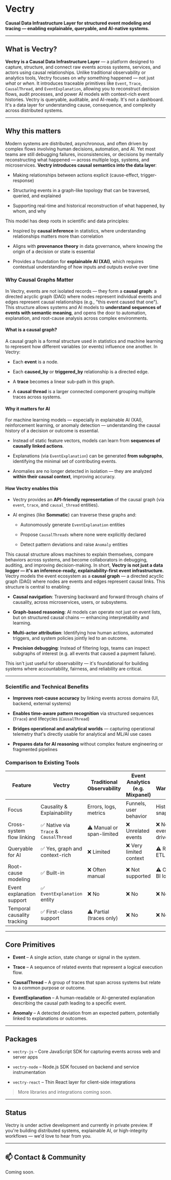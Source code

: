 Vectry
======

**Causal Data Infrastructure Layer for structured event modeling and tracing — enabling explainable, queryable, and AI-native systems.**

* * *

What is Vectry?
------------------

**Vectry is a Causal Data Infrastructure Layer** — a platform designed to capture, structure, and connect raw events across systems, services, and actors using causal relationships.
Unlike traditional observability or analytics tools, Vectry focuses on _why_ something happened — not just _what_ or _when_.
It introduces traceable primitives like `Event`, `Trace`, `CausalThread`, and `EventExplanation`, allowing you to reconstruct decision flows, audit processes, and power AI models with context-rich event histories.
Vectry is queryable, auditable, and AI-ready. It's not a dashboard. It's a data layer for understanding cause, consequence, and complexity across distributed systems.

* * *

Why this matters
-------------------

Modern systems are distributed, asynchronous, and often driven by complex flows involving human decisions, automation, and AI.
Yet most teams are still debugging failures, inconsistencies, or decisions by mentally reconstructing what happened — across multiple logs, systems, and microservices.
**Vectry introduces causal semantics into the data layer**:
*   Making relationships between actions explicit (cause-effect, trigger-response)
    
*   Structuring events in a graph-like topology that can be traversed, queried, and explained
    
*   Supporting real-time and historical reconstruction of what happened, by whom, and why
    
This model has deep roots in scientific and data principles:
*   Inspired by **causal inference** in statistics, where understanding relationships matters more than correlation
    
*   Aligns with **provenance theory** in data governance, where knowing the origin of a decision or state is essential
    
*   Provides a foundation for **explainable AI (XAI)**, which requires contextual understanding of how inputs and outputs evolve over time
    

### Why Causal Graphs Matter

In Vectry, events are not isolated records — they form a **causal graph**: a directed acyclic graph (DAG) where nodes represent individual events and edges represent causal relationships (e.g., "this event caused that one").
This structure allows systems and AI models to **understand sequences of events with semantic meaning**, and opens the door to automation, explanation, and root-cause analysis across complex environments.

#### What is a causal graph?

A causal graph is a formal structure used in statistics and machine learning to represent how different variables (or events) influence one another. In Vectry:
*   Each **event** is a node.
    
*   Each **caused_by** or **triggered_by** relationship is a directed edge.
    
*   A **trace** becomes a linear sub-path in this graph.
    
*   A **causal thread** is a larger connected component grouping multiple traces across systems.
    

#### Why it matters for AI

For machine learning models — especially in explainable AI (XAI), reinforcement learning, or anomaly detection — understanding the causal history of a decision or outcome is essential.
*   Instead of static feature vectors, models can learn from **sequences of causally linked actions**.
    
*   Explanations (via `EventExplanation`) can be generated **from subgraphs**, identifying the minimal set of contributing events.
    
*   Anomalies are no longer detected in isolation — they are analyzed **within their causal context**, improving accuracy.
    

#### How Vectry enables this

*   Vectry provides an **API-friendly representation** of the causal graph (via `event`, `trace`, and `causal_thread` entities).
    
*   AI engines (like **Sommatic**) can traverse these graphs and:
    *   Autonomously generate `EventExplanation` entities
        
    *   Propose `CausalThreads` where none were explicitly declared
        
    *   Detect pattern deviations and raise `Anomaly` entities
        
This causal structure allows machines to explain themselves, compare behaviors across systems, and become collaborators in debugging, auditing, and improving decision-making.
In short, **Vectry is not just a data logger — it's an inference-ready, explainability-first event infrastructure.**
Vectry models the event ecosystem as a **causal graph** — a directed acyclic graph (DAG) where nodes are events and edges represent causal links. This structure is central to enabling:
*   **Causal navigation**: Traversing backward and forward through chains of causality, across microservices, users, or subsystems.
    
*   **Graph-based reasoning**: AI models can operate not just on event lists, but on structured causal chains — enhancing interpretability and learning.
    
*   **Multi-actor attribution**: Identifying how human actions, automated triggers, and system policies jointly led to an outcome.
    
*   **Precision debugging**: Instead of filtering logs, teams can inspect subgraphs of interest (e.g. all events that caused a payment failure).
    
This isn't just useful for observability — it's foundational for building systems where accountability, fairness, and reliability are critical.

* * *

### Scientific and Technical Benefits

*   **Improves root-cause accuracy** by linking events across domains (UI, backend, external systems)
    
*   **Enables time-aware pattern recognition** via structured sequences (`Trace`) and lifecycles (`CausalThread`)
    
*   **Bridges operational and analytical worlds** — capturing operational telemetry that's directly usable for analytical and ML/AI use cases
    
*   **Prepares data for AI reasoning** without complex feature engineering or fragmented pipelines
    

### Comparison to Existing Tools

| Feature | Vectry | Traditional Observability | Event Analytics (e.g. Mixpanel) | Data Warehouses |
| --- | --- | --- | --- | --- |
| Focus | Causality & Explainability | Errors, logs, metrics | Funnels, user behavior | Historical snapshots |
| Cross-system flow linking | ✅ Native via `Trace` & `CausalThread` | ⚠️ Manual or span-limited | ❌ Unrelated events | ❌ Not event-driven |
| Queryable for AI | ✅ Yes, graph and context-rich | ❌ Limited | ❌ Very limited context | ⚠️ Requires ETL |
| Root-cause modeling | ✅ Built-in | ❌ Often manual | ❌ Not supported | ⚠️ Only via BI logic |
| Event explanation support | ✅ `EventExplanation` entity | ❌ No | ❌ No | ❌ No |
| Temporal causality tracking | ✅ First-class support | ⚠️ Partial (traces only) | ❌ No | ❌ No |

* * *

Core Primitives
------------------

*   **Event** – A single action, state change or signal in the system.
    
*   **Trace** – A sequence of related events that represent a logical execution flow.
    
*   **CausalThread** – A group of traces that span across systems but relate to a common purpose or outcome.
    
*   **EventExplanation** – A human-readable or AI-generated explanation describing the causal path leading to a specific event.
    
*   **Anomaly** – A detected deviation from an expected pattern, potentially linked to explanations or outcomes.
    

* * *

Packages
-----------

*   `vectry-js` – Core JavaScript SDK for capturing events across web and server apps
    
*   `vectry-node` – Node.js SDK focused on backend and service instrumentation
    
*   `vectry-react` – Thin React layer for client-side integrations
    

> More libraries and integrations coming soon.

* * *

Status
---------

Vectry is under active development and currently in private preview.
If you're building distributed systems, explainable AI, or high-integrity workflows — we'd love to hear from you.

* * *

📫 Contact & Community
----------------------

Coming soon.

